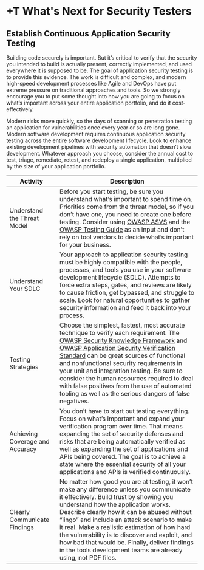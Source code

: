 # +T What's Next for Security Testers

## Establish Continuous Application Security Testing

Building code securely is important. But it’s critical to verify that the security you intended to build is actually present, correctly implemented, and used everywhere it is supposed to be. The goal of application security testing is to provide this evidence. The work is difficult and complex, and modern high-speed development processes like Agile and DevOps have put extreme pressure on traditional approaches and tools. So we strongly encourage you to put some thought into how you are going to focus on what’s important across your entire application portfolio, and do it cost-effectively.

Modern risks move quickly, so the days of scanning or penetration testing an application for vulnerabilities once every year or so are long gone. Modern software development requires continuous application security testing across the entire software development lifecycle. Look to enhance existing development pipelines with security automation that doesn’t slow development. Whatever approach you choose, consider the annual cost to test, triage, remediate, retest, and redeploy a single application, multiplied by the size of your application portfolio.

| Activity                        | Description                                                                                                                                                                                                                                                                                                                                                                                                                                                                                                                                                                                                   |
| ------------------------------- | ------------------------------------------------------------------------------------------------------------------------------------------------------------------------------------------------------------------------------------------------------------------------------------------------------------------------------------------------------------------------------------------------------------------------------------------------------------------------------------------------------------------------------------------------------------------------------------------------------------- |
| Understand the Threat Model     | Before you start testing, be sure you understand what’s important to spend time on. Priorities come from the threat model, so if you don’t have one, you need to create one before testing. Consider using [OWASP ASVS](https://owasp.org/www-project-application-security-verification-standard/) and the [OWASP Testing Guide](https://owasp.org/www-project-web-security-testing-guide/) as an input and don’t rely on tool vendors to decide what’s important for your business.                                                                                                                          |
| Understand Your SDLC            | Your approach to application security testing must be highly compatible with the people, processes, and tools you use in your software development lifecycle (SDLC). Attempts to force extra steps, gates, and reviews are likely to cause friction, get bypassed, and struggle to scale. Look for natural opportunities to gather security information and feed it back into your process.                                                                                                                                                                                                                   |
| Testing Strategies              | Choose the simplest, fastest, most accurate technique to verify each requirement. The [OWASP Security Knowledge Framework](https://owasp.org/www-project-security-knowledge-framework/) and [OWASP Application Security Verification Standard](https://owasp.org/www-project-application-security-verification-standard/) can be great sources of functional and nonfunctional security requirements in your unit and integration testing. Be sure to consider the human resources required to deal with false positives from the use of automated tooling as well as the serious dangers of false negatives. |
| Achieving Coverage and Accuracy | You don’t have to start out testing everything. Focus on what’s important and expand your verification program over time. That means expanding the set of security defenses and risks that are being automatically verified as well as expanding the set of applications and APIs being covered. The goal is to achieve a state where the essential security of all your applications and APIs is verified continuously.                                                                                                                                                                                      |
| Clearly Communicate Findings    | No matter how good you are at testing, it won’t make any difference unless you communicate it effectively. Build trust by showing you understand how the application works. Describe clearly how it can be abused without “lingo” and include an attack scenario to make it real. Make a realistic estimation of how hard the vulnerability is to discover and exploit, and how bad that would be. Finally, deliver findings in the tools development teams are already using, not PDF files.                                                                                                                 |


